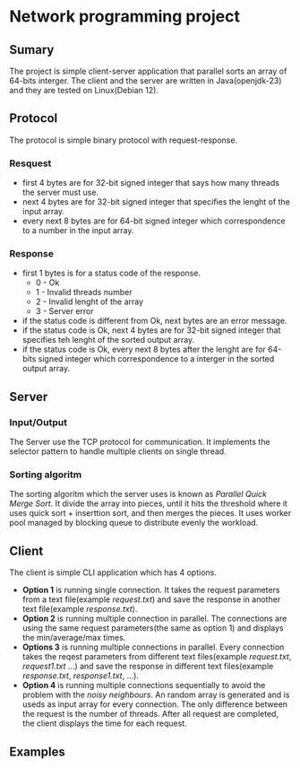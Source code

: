 # Network programming project

## Sumary

The project is simple client-server application that parallel sorts an array of 64-bits interger.
The client and the server are written in Java(openjdk-23) and they are tested on Linux(Debian 12).

## Protocol

The protocol is simple binary protocol with request-response.

### Resquest

- first 4 bytes are for 32-bit signed integer that says how many threads the server must use.
- next 4 bytes are for 32-bit signed integer that specifies the lenght of the input array.
- every next 8 bytes are for 64-bit signed integer which correspondence to a number in the input array.

### Response

- first 1 bytes is for a status code of the response.
  - 0 - Ok
  - 1 - Invalid threads number
  - 2 - Invalid lenght of the array
  - 3 - Server error
- if the status code is different from Ok, next bytes are an error message.
- if the status code is Ok, next 4 bytes are for 32-bit signed integer that specifies teh lenght of the sorted output array.
- if the status code is Ok, every next 8 bytes after the lenght are for 64-bits signed integer which correspondence to a interger in the sorted output array.

## Server

### Input/Output

The Server use the TCP protocol for communication. It implements the selector pattern to handle multiple clients on single thread.

### Sorting algoritm

The sorting algoritm which the server uses is known as *Parallel Quick Merge Sort*. It divide the array into pieces, until it hits the threshold where it uses quick sort + inserttion sort, and then merges the pieces. It uses worker pool managed by blocking queue to distribute evenly the workload.

## Client

The client is simple CLI application which has 4 options.

- **Option 1** is running single connection. It takes the request parameters from a text file(example *request.txt*) and save the response in another text file(example *response.txt*).
- **Option 2** is running multiple connection in parallel. The connections are using the same request parameters(the same as option 1) and displays the min/average/max times.
- **Options 3** is running multiple connections in parallel. Every connection takes the reqest parameters from different text files(example *request.txt*, *request1.txt* ...) and save the response in different text files(example *response.txt*, *response1.txt*, ...).
- **Option 4** is running multiple connections sequentially to avoid the problem with the *noisy neighbours*. An random array is generated and is useds as input array for every connection. The only difference between the request is the number of threads. After all request are completed, the client displays the time for each request.

## Examples
